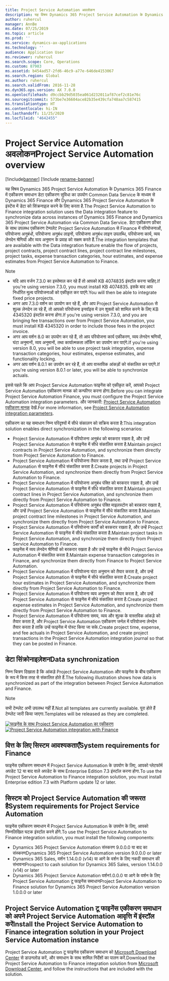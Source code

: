 ```yaml
---
title: Project Service Automation अवलोकन
description: यह विषय Dynamics 365 Project Service Automation के Dynamics 365 Finance में एकीकरण समाधान के बारे में जानकारी प्रदान करता है.
author: ruhercul
manager: AnnBe
ms.date: 07/25/2019
ms.topic: article
ms.prod: ''
ms.service: dynamics-ax-applications
ms.technology: ''
audience: Application User
ms.reviewer: ruhercul
ms.search.scope: Core, Operations
ms.custom: 87983
ms.assetid: b454ad57-2fd6-46c9-a77e-646de4153067
ms.search.region: Global
ms.author: ruhercul
ms.search.validFrom: 2016-11-28
ms.dyn365.ops.version: AX 7.0.0
ms.openlocfilehash: d9ccbb29d5035ea061d232011af87cef2c81e76c
ms.sourcegitcommit: 573be7e36604ace82b35e439cfa748aa7c587415
ms.translationtype: HT
ms.contentlocale: hi-IN
ms.lasthandoff: 11/25/2020
ms.locfileid: "4642455"
---
```

# <a name="project-service-automation-overview"></a><span data-ttu-id="0be6a-103">Project Service Automation अवलोकन</span><span class="sxs-lookup"><span data-stu-id="0be6a-103">Project Service Automation overview</span></span>

[!include[banner](../includes/banner.md)]
[!include [rename-banner](~/includes/cc-data-platform-banner.md)]

<span data-ttu-id="0be6a-104">यह विषय Dynamics 365 Project Service Automation के Dynamics 365 Finance में एकीकरण समाधान डेटा एकीकरण सुविधा का उपयोग Common Data Service के माध्यम से Dynamics 365 Finance और Dynamics 365 Project Service Automation के इंस्टेंस में डेटा को सिंक्रनाइज़ करने के लिए करता है.</span><span class="sxs-lookup"><span data-stu-id="0be6a-104">The Project Service Automation to Finance integration solution uses the Data integration feature to synchronize data across instances of Dynamics 365 Finance and Dynamics 365 Project Service Automation via Common Data Service.</span></span> <span data-ttu-id="0be6a-105">डेटा एकीकरण फ़ीचर के साथ उपलब्ध एकीकरण टेम्पलेट Project Service Automation से Finance में परियोजनाओं, परियोजना अनुबंधों, परियोजना अनुबंध लाइनों, परियोजना अनुबंध लाइन उपलब्धि, परियोजना कार्य, व्यय लेनदेन श्रेणियों और व्यय अनुमान के प्रवाह को सक्षम करते हैं.</span><span class="sxs-lookup"><span data-stu-id="0be6a-105">The integration templates that are available with the Data integration feature enable the flow of projects, project contracts, project contract lines, project contract line milestones, project tasks, expense transaction categories, hour estimates, and expense estimates from Project Service Automation to Finance.</span></span>

> [!NOTE]
> - <span data-ttu-id="0be6a-106">यदि आप वर्जन 7.3.0 का इस्तेमाल कर रहे हैं तो आपको KB 4074835 इंस्टॉल करना चाहिए.</span><span class="sxs-lookup"><span data-stu-id="0be6a-106">If you're using version 7.3.0, you must install KB 4074835.</span></span> <span data-ttu-id="0be6a-107">इसके बाद आप निर्धारित मूल्य परियोजनाओं को एकीकृत कर पाएंगे.</span><span class="sxs-lookup"><span data-stu-id="0be6a-107">You will then be able to integrate fixed price projects.</span></span>
> - <span data-ttu-id="0be6a-108">अगर आप 7.3.0 वर्शन का उपयोग कर रहे हैं, और आप Project Service Automation से शुल्क लेनदेन ला रहे हैं, तो आपको परियोजना इनवॉइस में उन शुक्लों को शामिल करने के लिए KB 4345320 इंस्टॉल करना होगा.</span><span class="sxs-lookup"><span data-stu-id="0be6a-108">If you're using version 7.3.0, and you are bringing fee transactions over from Project Service Automation, you must install KB 4345320 in order to include those fees in the project invoice.</span></span>
> - <span data-ttu-id="0be6a-109">अगर आप वर्शन 8.0 का उपयोग कर रहे हैं, तो आप परियोजना कार्य एकीकरण, व्यय लेनदेन श्रणियों, घंटा अनुमानों, व्यय अनुमानों, तथा कार्यात्मकता लॉकिंग का उपयोग कर पाएंगे.</span><span class="sxs-lookup"><span data-stu-id="0be6a-109">If you're using version 8.0, you will be able to use project task integration, expense transaction categories, hour estimates, expense estimates, and functionality locking.</span></span>
> - <span data-ttu-id="0be6a-110">अगर आप वर्शन 8.0.1 का उपयोग कर रहे हैं, तो आप वास्तविक आंकड़ों को संकालित कर पाएंगे.</span><span class="sxs-lookup"><span data-stu-id="0be6a-110">If you're using version 8.0.1 or later, you will be able to synchronize actuals.</span></span>

<span data-ttu-id="0be6a-111">इससे पहले कि आप Project Service Automation फाइनेंस को एकीकृत करें, आपको Project Service Automation एकीकरण मानक को कन्फीगर करना होगा.</span><span class="sxs-lookup"><span data-stu-id="0be6a-111">Before you can integrate Project Service Automation Finance, you must configure the Project Service Automation integration parameters.</span></span> <span data-ttu-id="0be6a-112">और जानकारी: [Project Service Automation एकीकरण मानक](PSA-parameters.md) देखें.</span><span class="sxs-lookup"><span data-stu-id="0be6a-112">For more information, see [Project Service Automation integration parameters](PSA-parameters.md).</span></span>

<span data-ttu-id="0be6a-113">एकीकरण का यह समाधान निम्न परिदृश्यों में सीधे संकालन को सक्रिय करता है:</span><span class="sxs-lookup"><span data-stu-id="0be6a-113">This integration solution enables direct synchronization in the following scenarios:</span></span>

- <span data-ttu-id="0be6a-114">Project Service Automation में परियोजना अनुबंध को बरकरार रखता है, और उन्हें Project Service Automation से फाइनेंस में सीधे संकालित करता है.</span><span class="sxs-lookup"><span data-stu-id="0be6a-114">Maintain project contracts in Project Service Automation, and synchronize them directly from Project Service Automation to Finance.</span></span>
- <span data-ttu-id="0be6a-115">Project Service Automation में परियोजना तैयार करता है, तथा उन्हें Project Service Automation से फाइनेंस में सीधे संकालित करता है.</span><span class="sxs-lookup"><span data-stu-id="0be6a-115">Create projects in Project Service Automation, and synchronize them directly from Project Service Automation to Finance.</span></span>
- <span data-ttu-id="0be6a-116">Project Service Automation में परियोजना अनुबंध पंक्ति को बरकरार रखता है, और उन्हें Project Service Automation से फाइनेंस में सीधे संकालित करता है.</span><span class="sxs-lookup"><span data-stu-id="0be6a-116">Maintain project contract lines in Project Service Automation, and synchronize them directly from Project Service Automation to Finance.</span></span>
- <span data-ttu-id="0be6a-117">Project Service Automation में परियोजना अनुबंध पंक्ति माइलस्टोन को बरकरार रखता है, और उन्हें Project Service Automation से फाइनेंस में सीधे संकालित करता है.</span><span class="sxs-lookup"><span data-stu-id="0be6a-117">Maintain project contract line milestones in Project Service Automation, and synchronize them directly from Project Service Automation to Finance.</span></span>
- <span data-ttu-id="0be6a-118">Project Service Automation में परियोजना कार्यों को बरकरार रखता है, और उन्हें Project Service Automation से फाइनेंस में सीधे संकालित करता है.</span><span class="sxs-lookup"><span data-stu-id="0be6a-118">Maintain project tasks in Project Service Automation, and synchronize them directly from Project Service Automation to Finance.</span></span>
- <span data-ttu-id="0be6a-119">फाइनेंस में व्यय लेनदेन श्रेणियों को बरकरार रखता है और उन्हें फाइनेंस से सीधे Project Service Automation में संकालित करता है.</span><span class="sxs-lookup"><span data-stu-id="0be6a-119">Maintain expense transaction categories in Finance, and synchronize them directly from Finance to Project Service Automation.</span></span>
- <span data-ttu-id="0be6a-120">Project Service Automation में परियोजना घंटा अनुमान को तैयार करता है, और उन्हें Project Service Automation से फाइनेंस में सीधे संकालित करता है.</span><span class="sxs-lookup"><span data-stu-id="0be6a-120">Create project hour estimates in Project Service Automation, and synchronize them directly from Project Service Automation to Finance.</span></span>
- <span data-ttu-id="0be6a-121">Project Service Automation में परियोजना व्यय अनुमान को तैयार करता है, और उन्हें Project Service Automation से फाइनेंस में सीधे संकालित करता है.</span><span class="sxs-lookup"><span data-stu-id="0be6a-121">Create project expense estimates in Project Service Automation, and synchronize them directly from Project Service Automation to Finance.</span></span>
- <span data-ttu-id="0be6a-122">Project Service Automation में परियोजना समय, व्यय और शुल्क के वास्तविक आंकड़े को तैयार करता है, और Project Service Automation एकीकरण जर्नल में परियोजना लेनदेन तैयार करता है ताकि उन्हें फाइनेंस में पोस्ट किया जा सके.</span><span class="sxs-lookup"><span data-stu-id="0be6a-122">Create project time, expense, and fee actuals in Project Service Automation, and create project transactions in the Project Service Automation integration journal so that they can be posted in Finance.</span></span>

## <a name="data-synchronization"></a><span data-ttu-id="0be6a-123">डेटा सिंक्रोनाइज़ेशन</span><span class="sxs-lookup"><span data-stu-id="0be6a-123">Data synchronization</span></span>

<span data-ttu-id="0be6a-124">निम्न चित्रण दिखाता है कि आंकड़े Project Service Automation और फाइनेंस के बीच एकीकरण के रूप में किस तरह से संकालित होते हैं.</span><span class="sxs-lookup"><span data-stu-id="0be6a-124">The following illustration shows how data is synchronized as part of the integration between Project Service Automation and Finance.</span></span>

> [!NOTE]
> <span data-ttu-id="0be6a-125">सभी टेम्प्लेट अभी उपलब्ध नहीं हैं.</span><span class="sxs-lookup"><span data-stu-id="0be6a-125">Not all templates are currently available.</span></span> <span data-ttu-id="0be6a-126">पूरा होते हैं टेम्प्लेट जारी किया जाएगा.</span><span class="sxs-lookup"><span data-stu-id="0be6a-126">Templates will be released as they are completed.</span></span>

<span data-ttu-id="0be6a-127">[![फाइनेंस के साथ Project Service Automation का एकीकरण](./media/PSA-integration.png)](./media/PSA-integration.png)</span><span class="sxs-lookup"><span data-stu-id="0be6a-127">[![Project Service Automation integration with Finance](./media/PSA-integration.png)](./media/PSA-integration.png)</span></span>

## <a name="system-requirements-for-finance"></a><span data-ttu-id="0be6a-128">वित्त के लिए सिस्टम आवश्यकताएँ</span><span class="sxs-lookup"><span data-stu-id="0be6a-128">System requirements for Finance</span></span>

<span data-ttu-id="0be6a-129">फाइनेंस एकीकरण समाधान में Project Service Automation के उपयोग के लिए, आपको प्लेटफॉर्म अपडेट 12 या बाद वाले अपडेट के साथ Enterprise Edition 7.3 इंस्टॉल करना होगा.</span><span class="sxs-lookup"><span data-stu-id="0be6a-129">To use the Project Service Automation to Finance integration solution, you must install Enterprise edition 7.3 with Platform update 12 or later.</span></span>

## <a name="system-requirements-for-project-service-automation"></a><span data-ttu-id="0be6a-130">सिस्टम को Project Service Automation की जरूरत है</span><span class="sxs-lookup"><span data-stu-id="0be6a-130">System requirements for Project Service Automation</span></span>

<span data-ttu-id="0be6a-131">फाइनेंस एकीकरण समाधान में Project Service Automation के उपयोग के लिए, आपको निम्नलिखित घटक इंस्टॉल करने होंगे.</span><span class="sxs-lookup"><span data-stu-id="0be6a-131">To use the Project Service Automation to Finance integration solution, you must install the following components:</span></span>

- <span data-ttu-id="0be6a-132">Dynamics 365 Project Service Automation संस्करण 9.0.0.0 या बाद का संस्करण</span><span class="sxs-lookup"><span data-stu-id="0be6a-132">Dynamics 365 Project Service Automation version 9.0.0.0 or later</span></span>
- <span data-ttu-id="0be6a-133">Dynamics 365 Sales, वर्शन 1.14.0.0 (v14) या आगे के वर्शन के लिए नकदी समाधान की संभावना</span><span class="sxs-lookup"><span data-stu-id="0be6a-133">Prospect to cash solution for Dynamics 365 Sales, version 1.14.0.0 (v14) or later</span></span>
- <span data-ttu-id="0be6a-134">Dynamics 365 Project Service Automation वर्शन1.0.0.0 या आगे के वर्शन के लिए Project Service Automation टू फाइनेंस समाधान</span><span class="sxs-lookup"><span data-stu-id="0be6a-134">Project Service Automation to Finance solution for Dynamics 365 Project Service Automation version 1.0.0.0 or later</span></span>

## <a name="install-the-project-service-automation-to-finance-integration-solution-in-your-project-service-automation-instance"></a><span data-ttu-id="0be6a-135">Project Service Automation टू फाइनेंस एकीकरण समाधान को अपने Project Service Automation आवृत्ति में इंस्टॉल करें</span><span class="sxs-lookup"><span data-stu-id="0be6a-135">Install the Project Service Automation to Finance integration solution in your Project Service Automation instance</span></span>

<span data-ttu-id="0be6a-136">Project Service Automation टू फाइनेंस एकीकरण समाधान को [Microsoft Download Center](https://www.microsoft.com/download/details.aspx?id=57016) से डाउनलोड करें, और समाधान के साथ शामिल निर्देशों का पालन करें.</span><span class="sxs-lookup"><span data-stu-id="0be6a-136">Download the Project Service Automation to Finance integration solution from [Microsoft Download Center](https://www.microsoft.com/download/details.aspx?id=57016), and follow the instructions that are included with the solution.</span></span>

